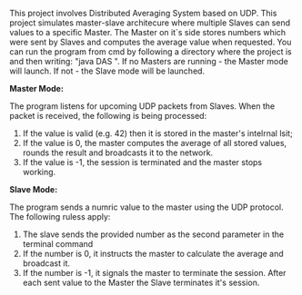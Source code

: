 This project involves Distributed Averaging System based on UDP.
This project simulates master-slave architecure where multiple Slaves can send values
to a specific Master.
The Master on it`s side stores numbers which were sent by Slaves and computes the average 
value when requested.
You can run the program from cmd by following a directory where the project is and then writing:
"java DAS <port number>". If no Masters are running - the Master mode will launch. If not -
the Slave mode will be launched.

**Master Mode:**

The program listens for upcoming UDP packets from Slaves. 
When the packet is received, the following is being processed:
1. If the value is valid (e.g. 42) then it is stored in the master's intelrnal lsit;
2. If the value is 0, the master computes the average of all stored values, rounds the result
and broadcasts it to the network.
3. If the value is -1, the session is terminated and the master stops working.

   
**Slave Mode:**

The program sends a numric value to the master using the UDP protocol.
The following ruless apply:
1. The slave sends the provided number as the second parameter in the terminal command
2. If the number is 0, it instructs the master to calculate the average and broadcast it.
3. If the number is -1, it signals the master to terminate the session.
After each sent value to the Master the Slave terminates it's session.
